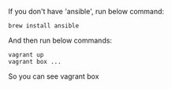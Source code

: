 If you don't have 'ansible', run below command:

~~~
brew install ansible
~~~

And then run below commands:

~~~
vagrant up
vagrant box ...
~~~

 So you can see vagrant box
